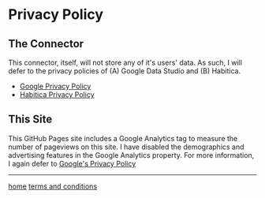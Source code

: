 # Privacy Policy

## The Connector

This connector, itself, will not store any of it's users' data. As such, I will defer to the privacy policies of (A) Google Data Studio and (B) Habitica.

- [Google Privacy Policy](https://policies.google.com/privacy)
- [Habitica Privacy Policy](https://habitica.com/static/privacy)

## This Site

This GitHub Pages site includes a Google Analytics tag to measure the number of pageviews on this site. I have disabled the demographics and advertising features in the Google Analytics property. For more information, I again defer to [Google's Privacy Policy](https://policies.google.com/privacy)

---

[home](https://kevpedia.github.io/Habitica-Habit-History-Connector)
[terms and conditions](https://kevpedia.github.io/Habitica-Habit-History-Connector/terms)
